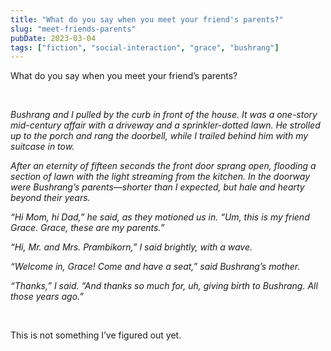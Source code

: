 ```yaml
---
title: "What do you say when you meet your friend's parents?"
slug: "meet-friends-parents"
pubDate: 2023-03-04
tags: ["fiction", "social-interaction", "grace", "bushrang"]
---	
```

    
What do you say when you meet your friend’s parents?

<br />

<i>

Bushrang and I pulled by the curb in front of the house. It was a one-story mid-century affair with a driveway and a sprinkler-dotted lawn. He strolled up to the porch and rang the doorbell, while I trailed behind him with my suitcase in tow.

After an eternity of fifteen seconds the front door sprang open, flooding a section of lawn with the light streaming from the kitchen. In the doorway were Bushrang’s parents—shorter than I expected, but hale and hearty beyond their years.

“Hi Mom, hi Dad,” he said, as they motioned us in. “Um, this is my friend Grace. Grace, these are my parents.”

“Hi, Mr. and Mrs. Prambikorn,” I said brightly, with a wave.

“Welcome in, Grace! Come and have a seat,” said Bushrang’s mother.

“Thanks,” I said. “And thanks so much for, uh, giving birth to Bushrang. All those years ago.”

</i>

<br />
	
This is not something I’ve figured out yet.
